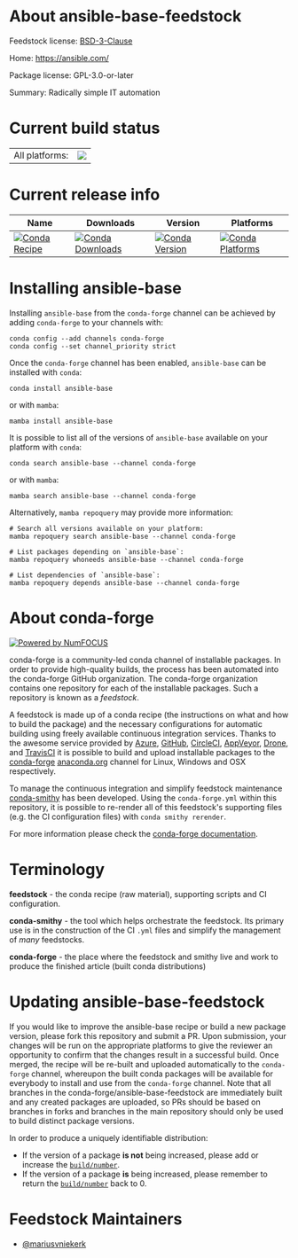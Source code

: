 About ansible-base-feedstock
============================

Feedstock license: [BSD-3-Clause](https://github.com/conda-forge/ansible-base-feedstock/blob/main/LICENSE.txt)

Home: https://ansible.com/

Package license: GPL-3.0-or-later

Summary: Radically simple IT automation

Current build status
====================


<table><tr><td>All platforms:</td>
    <td>
      <a href="https://dev.azure.com/conda-forge/feedstock-builds/_build/latest?definitionId=10896&branchName=main">
        <img src="https://dev.azure.com/conda-forge/feedstock-builds/_apis/build/status/ansible-base-feedstock?branchName=main">
      </a>
    </td>
  </tr>
</table>

Current release info
====================

| Name | Downloads | Version | Platforms |
| --- | --- | --- | --- |
| [![Conda Recipe](https://img.shields.io/badge/recipe-ansible--base-green.svg)](https://anaconda.org/conda-forge/ansible-base) | [![Conda Downloads](https://img.shields.io/conda/dn/conda-forge/ansible-base.svg)](https://anaconda.org/conda-forge/ansible-base) | [![Conda Version](https://img.shields.io/conda/vn/conda-forge/ansible-base.svg)](https://anaconda.org/conda-forge/ansible-base) | [![Conda Platforms](https://img.shields.io/conda/pn/conda-forge/ansible-base.svg)](https://anaconda.org/conda-forge/ansible-base) |

Installing ansible-base
=======================

Installing `ansible-base` from the `conda-forge` channel can be achieved by adding `conda-forge` to your channels with:

```
conda config --add channels conda-forge
conda config --set channel_priority strict
```

Once the `conda-forge` channel has been enabled, `ansible-base` can be installed with `conda`:

```
conda install ansible-base
```

or with `mamba`:

```
mamba install ansible-base
```

It is possible to list all of the versions of `ansible-base` available on your platform with `conda`:

```
conda search ansible-base --channel conda-forge
```

or with `mamba`:

```
mamba search ansible-base --channel conda-forge
```

Alternatively, `mamba repoquery` may provide more information:

```
# Search all versions available on your platform:
mamba repoquery search ansible-base --channel conda-forge

# List packages depending on `ansible-base`:
mamba repoquery whoneeds ansible-base --channel conda-forge

# List dependencies of `ansible-base`:
mamba repoquery depends ansible-base --channel conda-forge
```


About conda-forge
=================

[![Powered by
NumFOCUS](https://img.shields.io/badge/powered%20by-NumFOCUS-orange.svg?style=flat&colorA=E1523D&colorB=007D8A)](https://numfocus.org)

conda-forge is a community-led conda channel of installable packages.
In order to provide high-quality builds, the process has been automated into the
conda-forge GitHub organization. The conda-forge organization contains one repository
for each of the installable packages. Such a repository is known as a *feedstock*.

A feedstock is made up of a conda recipe (the instructions on what and how to build
the package) and the necessary configurations for automatic building using freely
available continuous integration services. Thanks to the awesome service provided by
[Azure](https://azure.microsoft.com/en-us/services/devops/), [GitHub](https://github.com/),
[CircleCI](https://circleci.com/), [AppVeyor](https://www.appveyor.com/),
[Drone](https://cloud.drone.io/welcome), and [TravisCI](https://travis-ci.com/)
it is possible to build and upload installable packages to the
[conda-forge](https://anaconda.org/conda-forge) [anaconda.org](https://anaconda.org/)
channel for Linux, Windows and OSX respectively.

To manage the continuous integration and simplify feedstock maintenance
[conda-smithy](https://github.com/conda-forge/conda-smithy) has been developed.
Using the ``conda-forge.yml`` within this repository, it is possible to re-render all of
this feedstock's supporting files (e.g. the CI configuration files) with ``conda smithy rerender``.

For more information please check the [conda-forge documentation](https://conda-forge.org/docs/).

Terminology
===========

**feedstock** - the conda recipe (raw material), supporting scripts and CI configuration.

**conda-smithy** - the tool which helps orchestrate the feedstock.
                   Its primary use is in the construction of the CI ``.yml`` files
                   and simplify the management of *many* feedstocks.

**conda-forge** - the place where the feedstock and smithy live and work to
                  produce the finished article (built conda distributions)


Updating ansible-base-feedstock
===============================

If you would like to improve the ansible-base recipe or build a new
package version, please fork this repository and submit a PR. Upon submission,
your changes will be run on the appropriate platforms to give the reviewer an
opportunity to confirm that the changes result in a successful build. Once
merged, the recipe will be re-built and uploaded automatically to the
`conda-forge` channel, whereupon the built conda packages will be available for
everybody to install and use from the `conda-forge` channel.
Note that all branches in the conda-forge/ansible-base-feedstock are
immediately built and any created packages are uploaded, so PRs should be based
on branches in forks and branches in the main repository should only be used to
build distinct package versions.

In order to produce a uniquely identifiable distribution:
 * If the version of a package **is not** being increased, please add or increase
   the [``build/number``](https://docs.conda.io/projects/conda-build/en/latest/resources/define-metadata.html#build-number-and-string).
 * If the version of a package **is** being increased, please remember to return
   the [``build/number``](https://docs.conda.io/projects/conda-build/en/latest/resources/define-metadata.html#build-number-and-string)
   back to 0.

Feedstock Maintainers
=====================

* [@mariusvniekerk](https://github.com/mariusvniekerk/)

